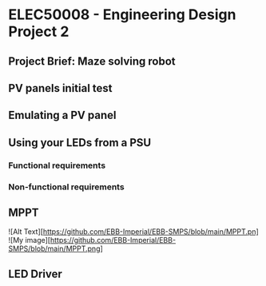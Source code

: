 # ELEC50008 - Engineering Design Project 2
## Project Brief: Maze solving robot
## PV panels initial test



## Emulating a PV panel

## Using your LEDs from a PSU

### Functional requirements


### Non-functional requirements


## MPPT
![Alt Text][https://github.com/EBB-Imperial/EBB-SMPS/blob/main/MPPT.pn]
![My image][https://github.com/EBB-Imperial/EBB-SMPS/blob/main/MPPT.png]
## LED Driver 




